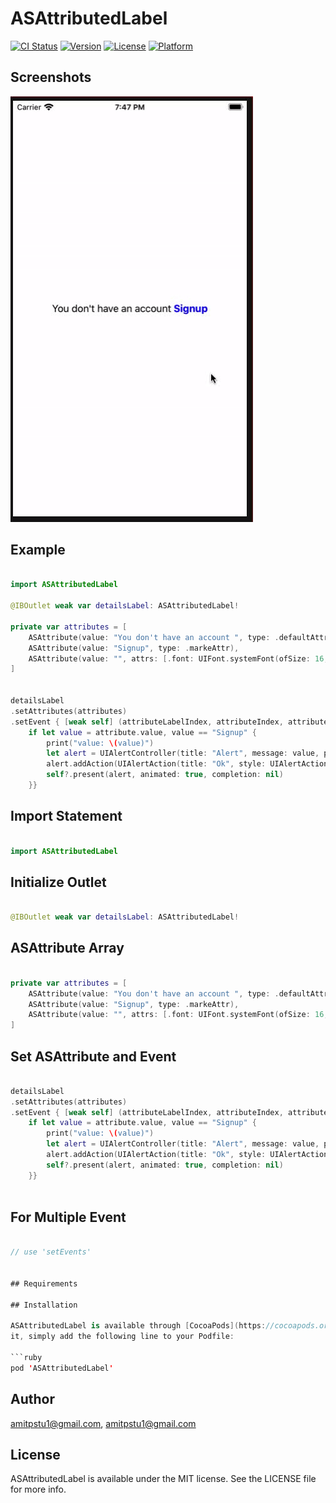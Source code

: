 # ASAttributedLabel

[![CI Status](https://img.shields.io/travis/amitpstu1@gmail.com/ASAttributedLabel.svg?style=flat)](https://travis-ci.org/amitpstu1@gmail.com/ASAttributedLabel)
[![Version](https://img.shields.io/cocoapods/v/ASAttributedLabel.svg?style=flat)](https://cocoapods.org/pods/ASAttributedLabel)
[![License](https://img.shields.io/cocoapods/l/ASAttributedLabel.svg?style=flat)](https://cocoapods.org/pods/ASAttributedLabel)
[![Platform](https://img.shields.io/cocoapods/p/ASAttributedLabel.svg?style=flat)](https://cocoapods.org/pods/ASAttributedLabel)

Screenshots
---------
![ASAttributedLabel Screenshots](asattributedlabel_screenshot.gif)

## Example

```swift

import ASAttributedLabel

@IBOutlet weak var detailsLabel: ASAttributedLabel!

private var attributes = [
    ASAttribute(value: "You don't have an account ", type: .defaultAttr),
    ASAttribute(value: "Signup", type: .markeAttr),
    ASAttribute(value: "", attrs: [.font: UIFont.systemFont(ofSize: 16, weight: .black), .foregroundColor: UIColor.blue] as [NSAttributedString.Key : Any]),
]


detailsLabel
.setAttributes(attributes)
.setEvent { [weak self] (attributeLabelIndex, attributeIndex, attribute) in
    if let value = attribute.value, value == "Signup" {
        print("value: \(value)")
        let alert = UIAlertController(title: "Alert", message: value, preferredStyle: UIAlertControllerStyle.alert)
        alert.addAction(UIAlertAction(title: "Ok", style: UIAlertActionStyle.default, handler: nil))
        self?.present(alert, animated: true, completion: nil)
    }}
```


## Import Statement

```swift

import ASAttributedLabel

```

## Initialize Outlet

```swift

@IBOutlet weak var detailsLabel: ASAttributedLabel!

```

## ASAttribute Array

```swift

private var attributes = [
    ASAttribute(value: "You don't have an account ", type: .defaultAttr),
    ASAttribute(value: "Signup", type: .markeAttr),
    ASAttribute(value: "", attrs: [.font: UIFont.systemFont(ofSize: 16, weight: .black), .foregroundColor: UIColor.blue] as [NSAttributedString.Key : Any]),
]

```

## Set ASAttribute and Event

```swift

detailsLabel
.setAttributes(attributes)
.setEvent { [weak self] (attributeLabelIndex, attributeIndex, attribute) in
    if let value = attribute.value, value == "Signup" {
        print("value: \(value)")
        let alert = UIAlertController(title: "Alert", message: value, preferredStyle: UIAlertControllerStyle.alert)
        alert.addAction(UIAlertAction(title: "Ok", style: UIAlertActionStyle.default, handler: nil))
        self?.present(alert, animated: true, completion: nil)
    }}
    
```

## For Multiple Event

```swift

// use 'setEvents'
    

## Requirements

## Installation

ASAttributedLabel is available through [CocoaPods](https://cocoapods.org). To install
it, simply add the following line to your Podfile:

```ruby
pod 'ASAttributedLabel'
```

## Author

amitpstu1@gmail.com, amitpstu1@gmail.com

## License

ASAttributedLabel is available under the MIT license. See the LICENSE file for more info.
